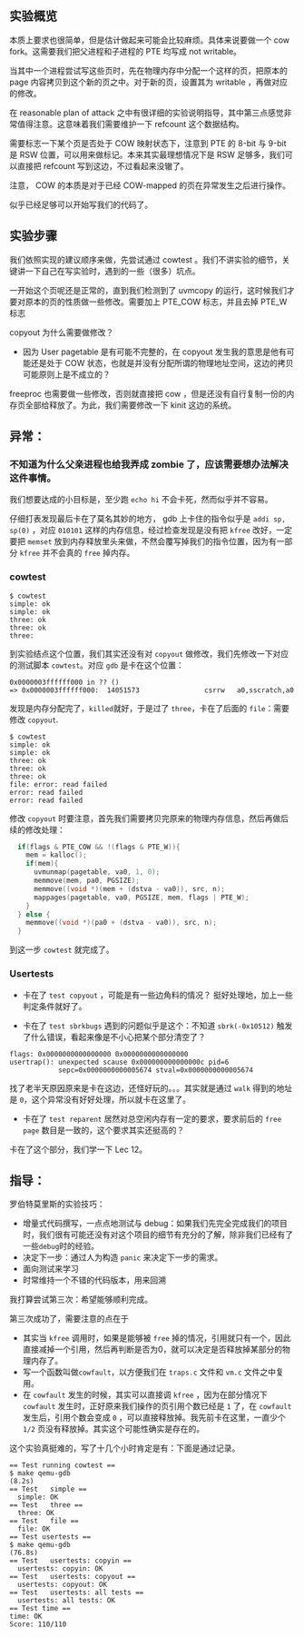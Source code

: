 ## 实验概览
本质上要求也很简单，但是估计做起来可能会比较麻烦。具体来说要做一个 cow fork。这需要我们把父进程和子进程的 PTE 均写成 not writable。

当其中一个进程尝试写这些页时，先在物理内存中分配一个这样的页，把原本的 page 内容拷贝到这个新的页之中。对于新的页，设置其为 writable ，再做对应的修改。

在 reasonable plan of attack 之中有很详细的实验说明指导，其中第三点感觉非常值得注意。这意味着我们需要维护一下 refcount 这个数据结构。

需要标志一下某个页是否处于 COW 映射状态下，注意到 PTE 的 8-bit 与 9-bit 是 RSW 位置，可以用来做标记。本来其实最理想情况下是 RSW 足够多，我们可以直接把 refcount 写到这边，不过看起来没辙了。

注意， COW 的本质是对于已经 COW-mapped 的页在异常发生之后进行操作。

似乎已经足够可以开始写我们的代码了。

## 实验步骤
我们依照实现的建议顺序来做，先尝试通过 cowtest 。我们不讲实验的细节，关键讲一下自己在写实验时，遇到的一些（很多）坑点。

一开始这个页呢还是正常的，直到我们检测到了 uvmcopy 的运行，这时候我们才要对原本的页的性质做一些修改。需要加上 PTE_COW 标志，并且去掉 PTE_W 标志

copyout 为什么需要做修改？
- 因为 User pagetable 是有可能不完整的，在 copyout 发生我的意思是他有可能还是处于 COW 状态，也就是并没有分配所谓的物理地址空间，这边的拷贝可能原则上是不成立的？

freeproc 也需要做一些修改，否则就直接把 cow ，但是还没有自行复制一份的内存页全部给释放了。为此，我们需要修改一下 kinit 这边的系统。

## 异常：
### 不知道为什么父亲进程也给我弄成 zombie 了，应该需要想办法解决这件事情。
我们想要达成的小目标是，至少跑 `echo hi` 不会卡死，然而似乎并不容易。

仔细打表发现最后卡在了莫名其妙的地方， gdb 上卡住的指令似乎是 `addi sp, sp(0)` ，对应 `010101` 这样的内存信息，经过检查发现是没有把 `kfree` 改好，一定要把 `memset` 放到内存释放里头来做，不然会覆写掉我们的指令位置，因为有一部分 `kfree` 并不会真的 `free` 掉内存。

### cowtest
```
$ cowtest
simple: ok
simple: ok
three: ok
three: ok
three:
```
到实验结点这个位置，我们其实还没有对 `copyout` 做修改，我们先修改一下对应的测试脚本 `cowtest`。对应 `gdb` 是卡在这个位置：
```
0x0000003ffffff000 in ?? ()
=> 0x0000003ffffff000:  14051573                csrrw   a0,sscratch,a0
```
发现是内存分配完了，`killed`就好，于是过了 `three`，卡在了后面的 `file`：需要修改 `copyout`.
```
$ cowtest
simple: ok
simple: ok
three: ok
three: ok
three: ok
file: error: read failed
error: read failed
error: read failed
```
修改 `copyout` 时要注意，首先我们需要拷贝完原来的物理内存信息，然后再做后续的修改处理：
```C
  if(flags & PTE_COW && !(flags & PTE_W)){
    mem = kalloc();
    if(mem){
      uvmunmap(pagetable, va0, 1, 0);
      memmove(mem, pa0, PGSIZE);
      memmove((void *)(mem + (dstva - va0)), src, n);
      mappages(pagetable, va0, PGSIZE, mem, flags | PTE_W);
    }
  } else {
    memmove((void *)(pa0 + (dstva - va0)), src, n);
  }
```
到这一步 `cowtest` 就完成了。
### Usertests
- 卡在了 `test copyout` ，可能是有一些边角料的情况？
挺好处理地，加上一些判定条件就好了。

- 卡在了 `test sbrkbugs`
遇到的问题似乎是这个：不知道 `sbrk(-0x10512)` 触发了什么错误，看起来像是不小心把某个部分清空了？
```
flags: 0x0000000000000000 0x0000000000000000
usertrap(): unexpected scause 0x000000000000000c pid=6
            sepc=0x0000000000005674 stval=0x0000000000005674
```
找了老半天原因原来是卡在这边，还怪好玩的。。。其实就是通过 `walk` 得到的地址是 `0`，这个异常没有好好处理，所以就卡在这里了。

- 卡在了 `test reparent`
居然对总空闲内存有一定的要求，要求前后的 `free page` 数目是一致的，这个要求其实还挺高的？

卡在了这个部分，我们学一下 Lec 12。

## 指导：
罗伯特莫里斯的实验技巧：
- 增量式代码撰写，一点点地测试与 debug：如果我们先完全完成我们的项目时，我们很有可能还没有对这个项目的细节有充分的了解，除非我们已经有了一些`debug`时的经验。
- 决定下一步：通过人为构造 `panic` 来决定下一步的需求。
- 面向测试来学习
- 时常维持一个不错的代码版本，用来回溯

我打算尝试第三次：希望能够顺利完成。

第三次成功了，需要注意的点在于
- 其实当 `kfree` 调用时，如果是能够被 `free` 掉的情况，引用就只有一个，因此直接减掉一个引用，然后再判断是否为0，就可以决定是否释放掉某部分的物理内存了。
- 写一个函数叫做`cowfault`，以方便我们在 `traps.c` 文件和 `vm.c` 文件之中复用。
- 在 `cowfault` 发生的时候，其实可以直接调 `kfree` ，因为在部分情况下 `cowfault` 发生时，正好原来我们操作的页引用个数已经是 `1` 了，在 `cowfault` 发生后，引用个数会变成 `0` ，可以直接释放掉。我先前卡在这里，一直少个 `1/2` 页没有释放掉。其实这个可能性确实是存在的。

这个实验真挺难的，写了十几个小时肯定是有：下面是通过记录。
```
== Test running cowtest == 
$ make qemu-gdb
(8.2s) 
== Test   simple == 
  simple: OK 
== Test   three == 
  three: OK 
== Test   file == 
  file: OK 
== Test usertests == 
$ make qemu-gdb
(76.8s) 
== Test   usertests: copyin == 
  usertests: copyin: OK 
== Test   usertests: copyout == 
  usertests: copyout: OK 
== Test   usertests: all tests == 
  usertests: all tests: OK 
== Test time == 
time: OK 
Score: 110/110
```